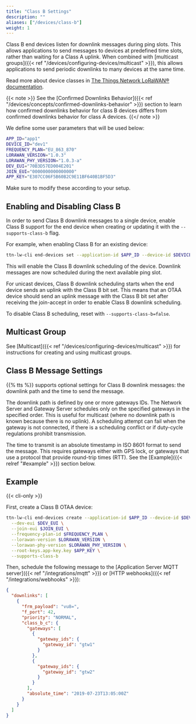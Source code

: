 ```yaml
---
title: "Class B Settings"
description: ""
aliases: ["/devices/class-b"]
weight: 1
---
```


Class B end devices listen for downlink messages during ping slots. This allows applications to send messages to devices at predefined time slots, rather than waiting for a Class A uplink. When combined with [multicast groups]({{< ref "/devices/configuring-devices/multicast" >}}), this allows applications to send periodic downlinks to many devices at the same time.

<!--more-->

Read more about device classes in [The Things Network LoRaWAN® documentation](https://www.thethingsnetwork.org/docs/lorawan/classes/).

{{< note >}} See the [Confirmed Downlinks Behavior]({{< ref "/devices/concepts/confirmed-downlinks-behavior" >}}) section to learn how confirmed downlinks behavior for class B devices differs from confirmed downlinks behavior for class A devices. {{</ note >}}

We define some user parameters that will be used below:

```bash
APP_ID="app1"
DEVICE_ID="dev1"
FREQUENCY_PLAN="EU_863_870"
LORAWAN_VERSION="1.0.3"
LORAWAN_PHY_VERSION="1.0.3-a"
DEV_EUI="70B3D57ED004E201"
JOIN_EUI="0000000000000000"
APP_KEY="E307CC06F5B60B2C9E11BF640B1BF5D3"
```

Make sure to modify these according to your setup.

## Enabling and Disabling Class B

In order to send Class B downlink messages to a single device, enable Class B support for the end device when creating or updating it with the `--supports-class-b` flag.

For example, when enabling Class B for an existing device:

```bash
ttn-lw-cli end-devices set --application-id $APP_ID --device-id $DEVICE_ID --supports-class-b
```

This will enable the Class B downlink scheduling of the device. Downlink messages are now scheduled during the next available ping slot.

For unicast devices, Class B downlink scheduling starts when the end device sends an uplink with the Class B bit set. This means that an OTAA device should send an uplink message with the Class B bit set after receiving the join-accept in order to enable Class B downlink scheduling.

To disable Class B scheduling, reset with `--supports-class-b=false`.

## Multicast Group

See [Multicast]({{< ref "/devices/configuring-devices/multicast" >}}) for instructions for creating and using multicast groups.

## Class B Message Settings

{{% tts %}} supports optional settings for Class B downlink messages: the downlink path and the time to send the message.

The downlink path is defined by one or more gateways IDs. The Network Server and Gateway Server schedules only on the specified gateways in the specified order. This is useful for multicast (where no downlink path is known because there is no uplink). A scheduling attempt can fail when the gateway is not connected, if there is a scheduling conflict or if duty-cycle regulations prohibit transmission.

The time to transmit is an absolute timestamp in ISO 8601 format to send the message. This requires gateways either with GPS lock, or gateways that use a protocol that provide round-trip times (RTT). See the [Example]({{< relref "#example" >}}) section below.

## Example

{{< cli-only >}}

First, create a Class B OTAA device:

```bash
ttn-lw-cli end-devices create --application-id $APP_ID --device-id $DEVICE_ID \
  --dev-eui $DEV_EUI \
  --join-eui $JOIN_EUI \
  --frequency-plan-id $FREQUENCY_PLAN \
  --lorawan-version $LORAWAN_VERSION \
  --lorawan-phy-version $LORAWAN_PHY_VERSION \
  --root-keys.app-key.key $APP_KEY \
  --supports-class-b
```

Then, schedule the following message to the [Application Server MQTT server]({{< ref "/integrations/mqtt" >}}) or [HTTP webhooks]({{< ref "/integrations/webhooks" >}}):

```json
{
  "downlinks": [
    {
      "frm_payload": "vu8=",
      "f_port": 42,
      "priority": "NORMAL",
      "class_b_c": {
        "gateways": [
          {
            "gateway_ids": {
              "gateway_id": "gtw1"
            }
          },
          {
            "gateway_ids": {
              "gateway_id": "gtw2"
            }
          }
        ],
        "absolute_time": "2019-07-23T13:05:00Z"
      }
    }
  ]
}
```
